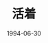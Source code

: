 ---
layout: movie-review
title: 活着
description: >
  有时候，活着是一种特权。
category: 电影
img: assets/img/movie/before2020/活着.webp
star: 6
date: 1994-06-30
---
